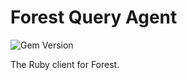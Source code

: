 Forest Query Agent
==================

![Gem Version](https://badge.fury.io/rb/forest-client.png)

The Ruby client for Forest.

